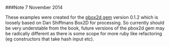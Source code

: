 ###Note 7 November 2014


These examples were created for the [pbox2d gem][] version 0.1.2 which is loosely based on Dan Shiffmans Box2D for processing. So currently should be very understable from the book, future versions of the pbox2d gem may be radically different as there is some scope for more ruby like refactoring (eg constructors that take hash input etc).

[pbox2d gem]:https://rubygems.org/gems/pbox2d

